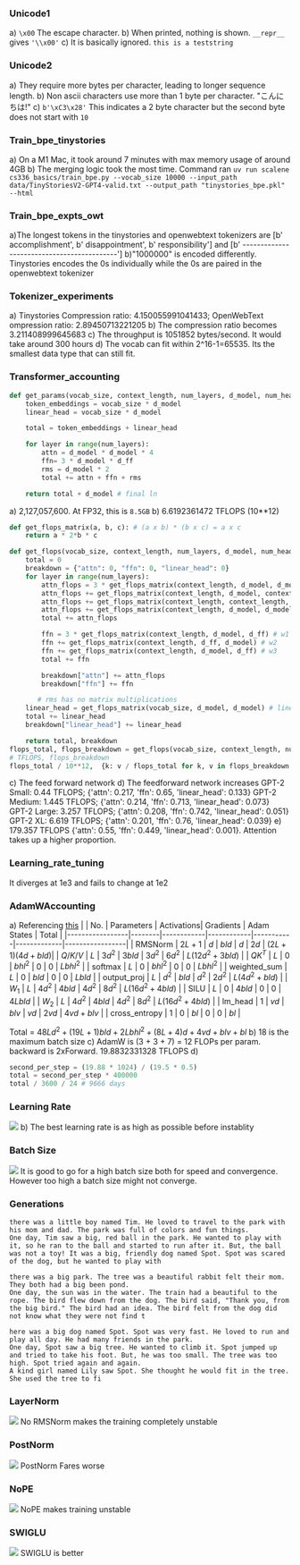 ### Unicode1
a) `\x00` The escape character. 
b) When printed, nothing is shown. `__repr__` gives `'\\x00'`
c) It is basically ignored. `this is a teststring`

### Unicode2
a) They require more bytes per character, leading to longer sequence length.
b) Non ascii characters use more than 1 byte per character. "こんにちは!"
c) `b'\xC3\x28'` This indicates a 2 byte character but the second byte does not start with `10`

### Train_bpe_tinystories
a) On a M1 Mac, it took around 7 minutes with max memory usage of around 4GB
b) The merging logic took the most time. Command ran `uv run scalene cs336_basics/train_bpe.py --vocab_size 10000 --input_path data/TinyStoriesV2-GPT4-valid.txt --output_path "tinystories_bpe.pkl" --html`

### Train_bpe_expts_owt
a)The longest tokens in the tinystories and openwebtext tokenizers are [b' accomplishment', b' disappointment', b' responsibility'] and [b' -------------------------------------------']
b)"1000000" is encoded differently. Tinystories encodes the 0s individually while the 0s are paired in the openwebtext tokenizer

### Tokenizer_experiments
a) Tinystories Compression ratio: 4.150055991041433; OpenWebText ompression ratio: 2.89450713221205
b) The compression ratio becomes 3.211408999645683
c) The throughput is 1051852 bytes/second. It would take around 300 hours
d) The vocab can fit within 2^16-1=65535. Its the smallest data type that can still fit.

### Transformer_accounting
```python
def get_params(vocab_size, context_length, num_layers, d_model, num_heads, d_ff,):
    token_embeddings = vocab_size * d_model
    linear_head = vocab_size * d_model

    total = token_embeddings + linear_head

    for layer in range(num_layers):
        attn = d_model * d_model * 4
        ffn= 3 * d_model * d_ff
        rms = d_model * 2
        total += attn + ffn + rms

    return total + d_model # final ln
```
a) 2,127,057,600. At FP32, this is `8.5GB`
b) 6.6192361472 TFLOPS (10**12)
```python
def get_flops_matrix(a, b, c): # (a x b) * (b x c) = a x c
    return a * 2*b * c

def get_flops(vocab_size, context_length, num_layers, d_model, num_heads, d_ff):
    total = 0
    breakdown = {"attn": 0, "ffn": 0, "linear_head": 0}
    for layer in range(num_layers):
        attn_flops = 3 * get_flops_matrix(context_length, d_model, d_model) # qkv 
        attn_flops += get_flops_matrix(context_length, d_model, context_length) # attention_matrix 
        attn_flops += get_flops_matrix(context_length, context_length, d_model) # v
        attn_flops += get_flops_matrix(context_length, d_model, d_model) # output_projection
        total += attn_flops

        ffn = 3 * get_flops_matrix(context_length, d_model, d_ff) # w1
        ffn += get_flops_matrix(context_length, d_ff, d_model) # w2
        ffn += get_flops_matrix(context_length, d_model, d_ff) # w3
        total += ffn

        breakdown["attn"] += attn_flops
        breakdown["ffn"] += ffn

       # rms has no matrix multiplications
    linear_head = get_flops_matrix(vocab_size, d_model, d_model) # linear head
    total += linear_head
    breakdown["linear_head"] += linear_head

    return total, breakdown
flops_total, flops_breakdown = get_flops(vocab_size, context_length, num_layers, d_model, num_heads, d_ff) 
# TFLOPS, flops_breakdown
flops_total / 10**12,  {k: v / flops_total for k, v in flops_breakdown.items()}
```
c) The feed forward network
d) The feedforward network increases
GPT-2 Small: 0.44 TFLOPS; {'attn': 0.217, 'ffn': 0.65, 'linear_head': 0.133}
GPT-2 Medium: 1.445 TFLOPS; {'attn': 0.214, 'ffn': 0.713, 'linear_head': 0.073}
GPT-2 Large: 3.257 TFLOPS; {'attn': 0.208, 'ffn': 0.742, 'linear_head': 0.051}
GPT-2 XL: 6.619 TFLOPS;  {'attn': 0.201, 'ffn': 0.76, 'linear_head': 0.039}
e) 179.357 TFLOPS {'attn': 0.55, 'ffn': 0.449, 'linear_head': 0.001}. Attention takes up a higher proportion.

### Learning_rate_tuning
It diverges at 1e3 and fails to change at 1e2

### AdamWAccounting
a) Referencing [this](https://github.com/ZitongYang/cs336-assignment1-basics/blob/master/writeup.ipynb)
|                 | No.    | Parameters | Activations| Gradients | Adam States | Total           |
|-----------------|--------|------------|------------|-----------|-------------|-----------------|
| RMSNorm         | $2L+1$ | $d$        | $bld$      | $d$       | $2d$        | $(2L+1)(4d+bld)$|
| $Q/K/V$         | $L$    | $3d^2$     | $3bld$     | $3d^2$    | $6d^2$      | $L(12d^2+3bld)$ |
| $QK^T$          | $L$    | $0$        | $bhl^2$    | $0$       | $0$         | $Lbhl^2$        |
| softmax         | $L$    | $0$        | $bhl^2$    | $0$       | $0$         | $Lbhl^2$        |
| weighted_sum    | $L$    | $0$        | $bld$      | $0$       | $0$         | $Lbld$          |
| output_proj     | $L$    | $d^2$      | $bld$      | $d^2$     | $2d^2$      | $L(4d^2+bld)$   |
| $W_1$           | $L$    | $4d^2$     | $4bld$     | $4d^2$    | $8d^2$      | $L(16d^2+4bld)$ |
| SILU            | $L$    | $0$        | $4bld$     | $0$       | $0$         | $4Lbld$         |
| $W_2$           | $L$    | $4d^2$     | $4bld$     | $4d^2$    | $8d^2$      | $L(16d^2+4bld)$ |
| lm_head         | $1$    | $vd$       | $blv$      | $vd$      | $2vd$       | $4vd+blv$       |
| cross_entropy   | $1$    | $0$        | $bl$       | $0$       | $0$         | $bl$            |

Total = $48Ld^2 + (19L+1)bld + 2Lbhl^2 + (8L + 4)d + 4vd + blv + bl$
b) 18 is the maximum batch size 
c) AdamW is (3 + 3 + 7) = 12 FLOPs per param. backward is 2xForward. 19.8832331328 TFLOPS
d)
```python
second_per_step = (19.88 * 1024) / (19.5 * 0.5)
total = second_per_step * 400000
total / 3600 / 24 # 9666 days
```

### Learning Rate 
![](assets/lr.png)
b) The best learning rate is as high as possible before instablity

### Batch Size 
![](assets/bs.png)
It is good to go for a high batch size both for speed and convergence. However too high a batch size might not converge.


### Generations
```
there was a little boy named Tim. He loved to travel to the park with his mom and dad. The park was full of colors and fun things.
One day, Tim saw a big, red ball in the park. He wanted to play with it, so he ran to the ball and started to run after it. But, the ball was not a toy! It was a big, friendly dog named Spot. Spot was scared of the dog, but he wanted to play with 
```
```
there was a big park. The tree was a beautiful rabbit felt their mom. They both had a big been pond.
One day, the sun was in the water. The train had a beautiful to the rope. The bird flew down from the dog. The bird said, "Thank you, from the big bird." The bird had an idea. The bird felt from the dog did not know what they were not find t
```
```
here was a big dog named Spot. Spot was very fast. He loved to run and play all day. He had many friends in the park.
One day, Spot saw a big tree. He wanted to climb it. Spot jumped up and tried to take his foot. But, he was too small. The tree was too high. Spot tried again and again.
A kind girl named Lily saw Spot. She thought he would fit in the tree. She used the tree to fi
```

### LayerNorm
![](assets/rms.png)
No RMSNorm makes the training completely unstable

### PostNorm 
![](assets/norm.png)
PostNorm Fares worse

### NoPE
![](assets/nope.png)
NoPE makes training unstable 

### SWIGLU
![](assets/silu.png)
SWIGLU is better